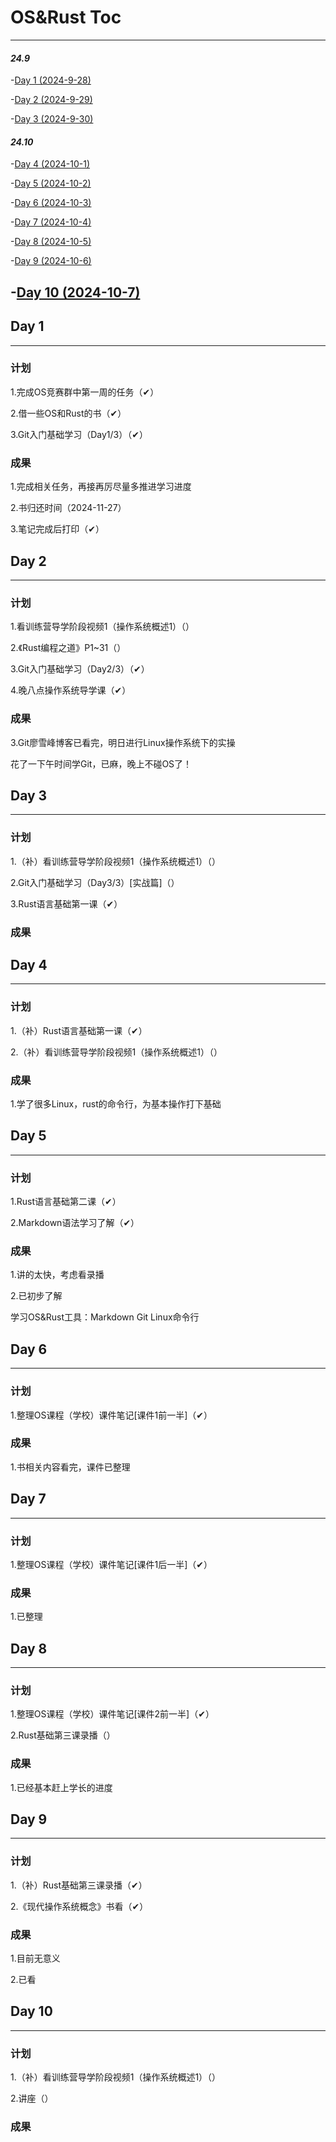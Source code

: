 # OS&Rust Toc

---

#### *24.9*
-[Day 1 (2024-9-28)](#day-1)

-[Day 2 (2024-9-29)](#day-2)

-[Day 3 (2024-9-30)](#day-3)

#### *24.10*
-[Day 4 (2024-10-1)](#day-4)

-[Day 5 (2024-10-2)](#day-5)

-[Day 6 (2024-10-3)](#day-6)

-[Day 7 (2024-10-4)](#day-7)

-[Day 8 (2024-10-5)](#day-8)

-[Day 9 (2024-10-6)](#day-9)

-[Day 10 (2024-10-7)](#day-10)
---

## Day 1

---

### 计划
1.完成OS竞赛群中第一周的任务（✔）

2.借一些OS和Rust的书（✔）

3.Git入门基础学习（Day1/3）（✔）

### 成果
1.完成相关任务，再接再厉尽量多推进学习进度

2.书归还时间（2024-11-27）

3.笔记完成后打印（✔）

## Day 2

---

### 计划
1.看训练营导学阶段视频1（操作系统概述1）（）

2.《Rust编程之道》P1~31（）

3.Git入门基础学习（Day2/3）（✔）

4.晚八点操作系统导学课（✔）

### 成果
3.Git廖雪峰博客已看完，明日进行Linux操作系统下的实操

花了一下午时间学Git，已麻，晚上不碰OS了！

## Day 3

---

### 计划
1.（补）看训练营导学阶段视频1（操作系统概述1）（）

2.Git入门基础学习（Day3/3）[实战篇]（）

3.Rust语言基础第一课（✔）

### 成果


##  Day 4

---

### 计划
1.（补）Rust语言基础第一课（✔）

2.（补）看训练营导学阶段视频1（操作系统概述1）（）

### 成果
1.学了很多Linux，rust的命令行，为基本操作打下基础

## Day 5

---

### 计划
1.Rust语言基础第二课（✔）

2.Markdown语法学习了解（✔）

### 成果
1.讲的太快，考虑看录播

2.已初步了解

  学习OS&Rust工具：Markdown  Git  Linux命令行

## Day 6

---

### 计划
1.整理OS课程（学校）课件笔记[课件1前一半]（✔）

### 成果
1.书相关内容看完，课件已整理

## Day 7

---

### 计划
1.整理OS课程（学校）课件笔记[课件1后一半]（✔）

### 成果
1.已整理

## Day 8

---

### 计划
1.整理OS课程（学校）课件笔记[课件2前一半]（✔）

2.Rust基础第三课录播（）
### 成果
1.已经基本赶上学长的进度

## Day 9

---

### 计划
1.（补）Rust基础第三课录播（✔）

2.《现代操作系统概念》书看（✔）
### 成果
1.目前无意义

2.已看

## Day 10

---

### 计划
1.（补）看训练营导学阶段视频1（操作系统概述1）（）

2.讲座（）
### 成果

